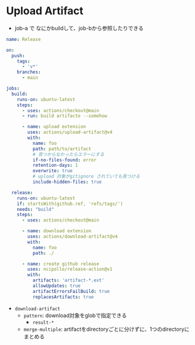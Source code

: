 # Upload Artifact

* job-a で なにかbuildして、job-bから参照したりできる

```yaml
name: Release

on:
  push:
    tags:
      - 'v*'
    branches:
      - main

jobs:
  build:
    runs-on: ubuntu-latest
    steps:
      - uses: actions/checkout@main
      - run: build artifacto --somehow

      - name: upload extension
        uses: actions/upload-artifact@v4
        with:
          name: foo
          path: path/to/artifact
          # 見つからなかったらエラーにする
          if-no-files-found: error
          retention-days: 1
          overwrite: true
          # upload 対象がgitignore されていても見つける
          include-hidden-files: true

  release:
    runs-on: ubuntu-latest
    if: startsWith(github.ref, 'refs/tags/')
    needs: "build"
    steps:
      - uses: actions/checkout@main

      - name: download extension
        uses: actions/download-artifact@v4
        with:
          name: foo
          path: ./

      - name: create github release
        uses: ncipollo/release-action@v1
        with:
          artifacts: 'artifact-*.ext'
          allowUpdates: true
          artifactErrorsFailBuild: true
          replacesArtifacts: true
```

* `download-artifact`
  * `pattern`: download対象をglobで指定できる
    * `result-*`
  * `merge-multiple`: artifactをdirectoryごとに分けずに、1つのdirectoryにまとめる

